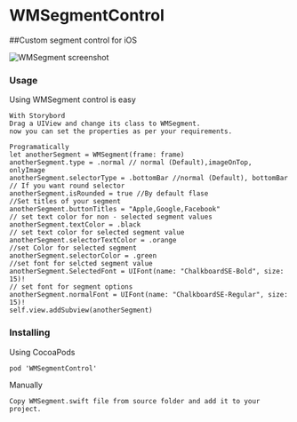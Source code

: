 # WMSegmentControl
##Custom segment control for iOS

![WMSegment screenshot](https://ibb.co/7nDcrGC)

### Usage
Using WMSegment control is easy

```
With Storybord
Drag a UIView and change its class to WMSegment.
now you can set the properties as per your requirements.
```
```
Programatically
let anotherSegment = WMSegment(frame: frame)
anotherSegment.type = .normal // normal (Default),imageOnTop, onlyImage
anotherSegment.selectorType = .bottomBar //normal (Default), bottomBar
// If you want round selector 
anotherSegment.isRounded = true //By default flase
//Set titles of your segment
anotherSegment.buttonTitles = "Apple,Google,Facebook"
// set text color for non - selected segment values
anotherSegment.textColor = .black
// set text color for selected segment value
anotherSegment.selectorTextColor = .orange
//set Color for selected segment
anotherSegment.selectorColor = .green
//set font for selcted segment value
anotherSegment.SelectedFont = UIFont(name: "ChalkboardSE-Bold", size: 15)!
// set font for segment options
anotherSegment.normalFont = UIFont(name: "ChalkboardSE-Regular", size: 15)!
self.view.addSubview(anotherSegment)
```
### Installing
Using CocoaPods

```
pod 'WMSegmentControl'
```
Manually
```
Copy WMSegment.swift file from source folder and add it to your project.
```
